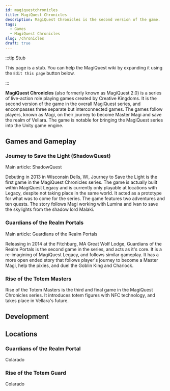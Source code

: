 ```yaml
---
id: magiquestchronicles
title: MagiQuest Chronicles
description: MagiQuest Chronicles is the second version of the game.
tags:
  - Games
  - MagiQuest Chronicles
slug: /chronicles
draft: true
---
```


:::tip Stub

This page is a stub. You can help the MagiQuest wiki by expanding it using the `Edit this page` button below.

:::

**MagiQuest Chronicles** (also formerly known as MagiQuest 2.0) is a series of live-action role playing games created by Creative Kingdoms. It is the second version of the game in the overall MagiQuest series, and encompasses three separate but interconnected games. The games follow players, known as Magi, on their journey to become Master Magi and save the realm of Vellara. The game is notable for bringing the MagiQuest series into the Unity game engine.

## Games and Gameplay

### Journey to Save the Light (ShadowQuest)

Main article: ShadowQuest

Debuting in 2013 in Wisconsin Dells, WI, Journey to Save the Light is the first game in the MagiQuest Chronicles series. The game is actually built within MagiQuest Legacy and is currently only playable at locations with Legacy, despite not taking place in the same world. It acted as a prototype for what was to come for the series. The game features two adventures and ten quests. The story follows Magi working with Lumina and Ivan to save the skylights from the shadow lord Malaki.

### Guardians of the Realm Portals

Main article: Guardians of the Realm Portals

Releasing in 2014 at the Fitchburg, MA Great Wolf Lodge, Guardians of the Realm Portals is the second game in the series, and acts as it's core. It is a re-imagining of MagiQuest Legacy, and follows similar gameplay. It has a more open ended story that follows player's journey to become a Master Magi, help the pixies, and duel the Goblin King and Charlock. 

### Rise of the Totem Masters

Rise of the Totem Masters is the third and final game in the MagiQuest Chronicles series. It introduces totem figures with NFC technology, and takes place in Vellara's future. 

## Development



## Locations

### Guardians of the Realm Portal

Colarado

### Rise of the Totem Guard

Colarado